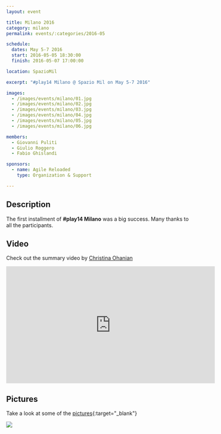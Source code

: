```yaml
---
layout: event

title: Milano 2016
category: milano
permalink: events/:categories/2016-05

schedule:
  dates: May 5-7 2016
  start: 2016-05-05 18:30:00
  finish: 2016-05-07 17:00:00

location: SpazioMil

excerpt: "#play14 Milano @ Spazio Mil on May 5-7 2016"

images:
  - /images/events/milano/01.jpg
  - /images/events/milano/02.jpg
  - /images/events/milano/03.jpg
  - /images/events/milano/04.jpg
  - /images/events/milano/05.jpg
  - /images/events/milano/06.jpg

members:
  - Giovanni Puliti
  - Giulio Roggero
  - Fabio Ghislandi

sponsors:
  - name: Agile Reloaded
    type: Organization & Support

---
```


## Description
The first installment of **#play14 Milano** was a big success.
Many thanks to all the participants.


## Video
Check out the summary video by [Christina Ohanian](/players/christina-ohanian)

<iframe width="560" height="315" src="https://www.youtube.com/embed/7bRJPQMY-R0" frameborder="0" allowfullscreen></iframe>
<div class='two spacing'></div>

## Pictures
Take a look at some of the [pictures](http://agilereloaded.500px.com/-play14-2016---milano){:target="_blank"}

<a href='http://agilereloaded.500px.com/-play14-2016---milano' target="_blank">
  <img src='https://drscdn.500px.org/photo/169445095/m%3D2048/9e35650c6a3d583821b99975b7e828ab' />
</a>
